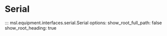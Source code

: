 # Serial

::: msl.equipment.interfaces.serial.Serial
    options:
        show_root_full_path: false
        show_root_heading: true
